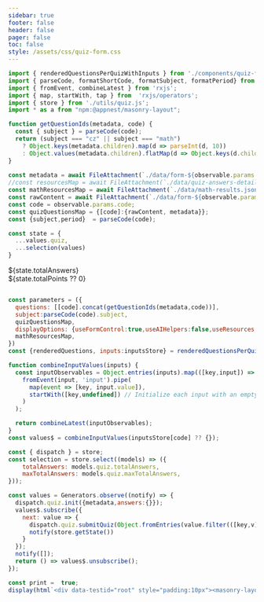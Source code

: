 ```yaml
---
sidebar: true
footer: false
header: false
pager: false
toc: false
style: /assets/css/quiz-form.css
---
```


```js
import { renderedQuestionsPerQuizWithInputs } from './components/quiz-form.js';
import { parseCode, formatShortCode, formatSubject, formatPeriod} from './utils/quiz-string-utils.js';
import { fromEvent, combineLatest } from 'rxjs';
import { map, startWith, tap } from  'rxjs/operators';
import { store } from './utils/quiz.js';
import * as a from "npm:@appnest/masonry-layout";

function getQuestionIds(metadata, code) {
  const { subject } = parseCode(code);
  return (subject === "cz" || subject === "math")
    ? Object.keys(metadata.children).map(d => parseInt(d, 10))
    : Object.values(metadata.children).flatMap(d => Object.keys(d.children ?? {})).map(d => d.split(".")[1]);
}
 
const metadata = await FileAttachment(`./data/form-${observable.params.code}.json`).json();
//const resourcesMap = await FileAttachment(`./data/quiz-answers-detail-gpt-4o.json`).json();
const mathResourcesMap = await FileAttachment(`./data/math-results.json`).json();
const rawContent = await FileAttachment(`./data/form-${observable.params.code}.md`).text();
const code = observable.params.code;
const quizQuestionsMap = {[code]:{rawContent, metadata}};
const {subject,period}  = parseCode(code);
```

```js
const state = {
  ...values.quiz,
  ...selection(values)
}
```
<style>
    #observablehq-center,
    #observablehq-main,
    .observablehq-center,
    .observablehq-main,
    .observablehq .observablehq--block {
      margin: 0px;
  }
  @media (min-width: 521px) {
    masonry-layout .q { padding: 12px; background: var(--theme-background-alt);  border-radius:16px;}
  }
</style>

  <div class="h-stack h-stack--m absolute main-header">
    <div class="badge">
      <i class="fa fa-hashtag"></i>
      <span>${state.totalAnswers}</span>
    </div>
    <div class="badge">
      <i class="fa fa-calculator"></i>
      <span>${state.totalPoints ?? 0}</span>
    </div>
  </div>
</div>


```js

const parameters = ({
  questions: [[code].concat(getQuestionIds(metadata,code))],
  subject:parseCode(code).subject,
  quizQuestionsMap,
  displayOptions: {useFormControl:true,useAIHelpers:false,useResources:true},
  mathResourcesMap,
})
const {renderedQuestions, inputs:inputsStore} = renderedQuestionsPerQuizWithInputs(parameters);

function combineInputValues(inputs) {  
  const inputObservables = Object.entries(inputs).map(([key,input]) => 
    fromEvent(input, 'input').pipe(
      map(event => [key, input.value]),
      startWith([key,undefined]) // Initialize each input with an empty string
    )
  );

  return combineLatest(inputObservables);
}
const values$ = combineInputValues(inputsStore[code] ?? {});

const { dispatch } = store;
const selection = store.select((models) => ({
    totalAnswers: models.quiz.totalAnswers,
    maxTotalAnswers: models.quiz.maxTotalAnswers,
}));

const values = Generators.observe((notify) => {
  dispatch.quiz.init({metadata,answers:{}});
  values$.subscribe({
    next: value => {
      dispatch.quiz.submitQuiz(Object.fromEntries(value.filter(([key,v]) => v != null)))
      notify(store.getState())
    }
  });
  notify([]);
  return () => values$.unsubscribe();
});

const print =  true;
display(html`<div data-testid="root" style="padding:10px"><masonry-layout gap="15">${renderedQuestions.map(d => print ? html.fragment`${d}`: html`<div class="v-stack v-stack--s">${d}</div>`)}</masonry-layout></div>`);
```
